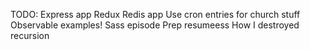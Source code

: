 
TODO:
Express app
Redux
Redis app
Use cron entries for church stuff
Observable examples!
Sass episode
Prep resumeess
How I destroyed recursion
